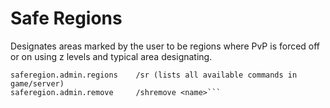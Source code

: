 # Safe Regions
Designates areas marked by the user to be regions where PvP is forced off or on using z levels and typical area designating.

```
saferegion.admin.regions    /sr (lists all available commands in game/server)
saferegion.admin.remove     /shremove <name>```
